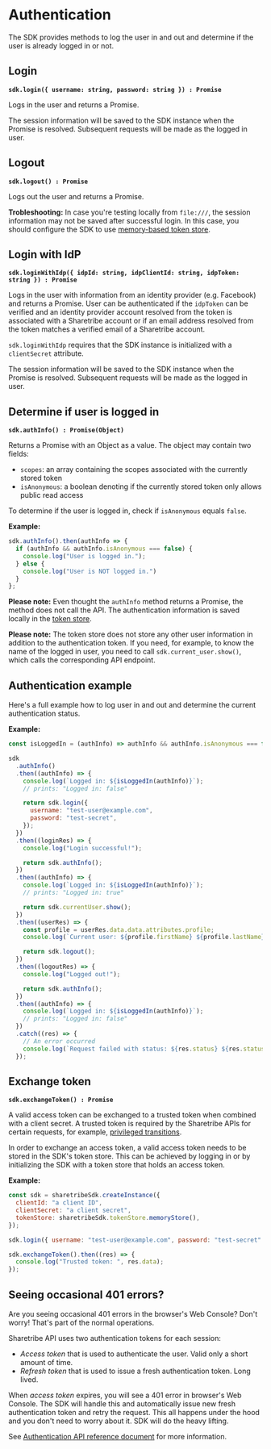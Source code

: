 # Authentication

The SDK provides methods to log the user in and out and determine if
the user is already logged in or not.

## Login

**`sdk.login({ username: string, password: string }) : Promise`**

Logs in the user and returns a Promise.

The session information will be saved to the SDK instance when the
Promise is resolved. Subsequent requests will be made as the logged in
user.

## Logout

**`sdk.logout() : Promise`**

Logs out the user and returns a Promise.

**Trobleshooting:** In case you're testing locally from `file:///`,
the session information may not be saved after successful login. In
this case, you should configure the SDK to use [memory-based token
store](./token-store.md#memory-store).

## Login with IdP

**`sdk.loginWithIdp({ idpId: string, idpClientId: string, idpToken: string }) : Promise`**

Logs in the user with information from an identity provider (e.g. Facebook) and
returns a Promise. User can be authenticated if the `idpToken` can be verified
and an identity provider account resolved from the token is associated with a
Sharetribe account or if an email address resolved from the token matches a verified
email of a Sharetribe account.

`sdk.loginWithIdp` requires that the SDK instance is initialized with a
`clientSecret` attribute.

The session information will be saved to the SDK instance when the
Promise is resolved. Subsequent requests will be made as the logged in
user.

## Determine if user is logged in

**`sdk.authInfo() : Promise(Object)`**

Returns a Promise with an Object as a value. The object may contain two fields:

- `scopes`: an array containing the scopes associated with the currently stored token
- `isAnonymous`: a boolean denoting if the currently stored token only allows public read access

To determine if the user is logged in, check if `isAnonymous` equals
`false`.

**Example:**

```js
sdk.authInfo().then(authInfo => {
  if (authInfo && authInfo.isAnonymous === false) {
    console.log("User is logged in.");
  } else {
    console.log("User is NOT logged in.")
  }
};
```

**Please note:** Even thought the `authInfo` method returns a Promise,
the method does not call the API. The authentication information is
saved locally in the [token store](./token-store.md).

**Please note:** The token store does not store any other user
information in addition to the authentication token. If you need, for
example, to know the name of the logged in user, you need to call
`sdk.current_user.show()`, which calls the corresponding API endpoint.

## Authentication example

Here's a full example how to log user in and out and determine the
current authentication status.

**Example:**

```js
const isLoggedIn = (authInfo) => authInfo && authInfo.isAnonymous === false;

sdk
  .authInfo()
  .then((authInfo) => {
    console.log(`Logged in: ${isLoggedIn(authInfo)}`);
    // prints: "Logged in: false"

    return sdk.login({
      username: "test-user@example.com",
      password: "test-secret",
    });
  })
  .then((loginRes) => {
    console.log("Login successful!");

    return sdk.authInfo();
  })
  .then((authInfo) => {
    console.log(`Logged in: ${isLoggedIn(authInfo)}`);
    // prints: "Logged in: true"

    return sdk.currentUser.show();
  })
  .then((userRes) => {
    const profile = userRes.data.data.attributes.profile;
    console.log(`Current user: ${profile.firstName} ${profile.lastName}`);

    return sdk.logout();
  })
  .then((logoutRes) => {
    console.log("Logged out!");

    return sdk.authInfo();
  })
  .then((authInfo) => {
    console.log(`Logged in: ${isLoggedIn(authInfo)}`);
    // prints: "Logged in: false"
  })
  .catch((res) => {
    // An error occurred
    console.log(`Request failed with status: ${res.status} ${res.statusText}`);
  });
```

## Exchange token

**`sdk.exchangeToken() : Promise`**

A valid access token can be exchanged to a trusted token when combined with a client
secret. A trusted token is required by the Sharetribe APIs for certain requests, for
example, [privileged
transitions](https://www.sharetribe.com/docs/background/privileged-transitions/).

In order to exchange an access token, a valid access token needs to be stored in
the SDK's token store. This can be achieved by logging in or by initializing the
SDK with a token store that holds an access token.

**Example:**

```js
const sdk = sharetribeSdk.createInstance({
  clientId: "a client ID",
  clientSecret: "a client secret",
  tokenStore: sharetribeSdk.tokenStore.memoryStore(),
});

sdk.login({ username: "test-user@example.com", password: "test-secret" });

sdk.exchangeToken().then((res) => {
  console.log("Trusted token: ", res.data);
});
```

## Seeing occasional 401 errors?

Are you seeing occasional 401 errors in the browser's Web Console?
Don't worry! That's part of the normal operations.

Sharetribe API uses two authentication tokens for each session:

- _Access token_ that is used to authenticate the user. Valid only a
  short amount of time.
- _Refresh token_ that is used to issue a fresh authentication
  token. Long lived.

When _access token_ expires, you will see a 401 error in browser's Web
Console. The SDK will handle this and automatically issue new fresh
authentication token and retry the request. This all happens under the
hood and you don't need to worry about it. SDK will do the heavy
lifting.

See [Authentication API reference
document](https://www.sharetribe.com/api-reference/authentication.html)
for more information.
